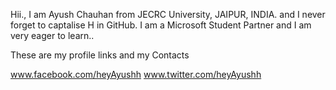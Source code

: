 Hii.,
I am Ayush Chauhan from JECRC University, JAIPUR, INDIA.
and I never forget to captalise H in GitHub.
I am a Microsoft Student Partner and I am very eager to learn..

These are my profile links and my Contacts

www.facebook.com/heyAyushh
www.twitter.com/heyAyushh
